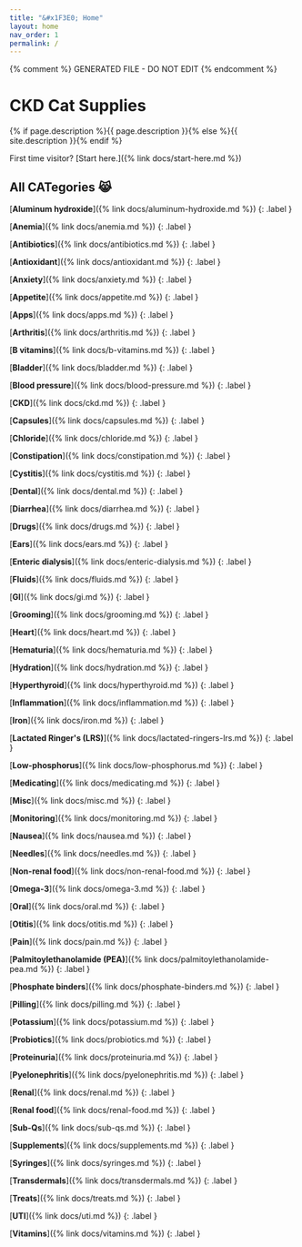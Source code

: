 ```yaml
---
title: "&#x1F3E0; Home"
layout: home
nav_order: 1
permalink: /
---
```


{% comment %} 
GENERATED FILE - DO NOT EDIT
{% endcomment %}

# CKD Cat Supplies

{% if page.description %}{{ page.description }}{% else %}{{ site.description }}{% endif %}

First time visitor? [Start here.]({% link docs/start-here.md %})

## All CATegories &#x1F639;

[**Aluminum hydroxide**]({% link docs/aluminum-hydroxide.md %})
{: .label }

[**Anemia**]({% link docs/anemia.md %})
{: .label }

[**Antibiotics**]({% link docs/antibiotics.md %})
{: .label }

[**Antioxidant**]({% link docs/antioxidant.md %})
{: .label }

[**Anxiety**]({% link docs/anxiety.md %})
{: .label }

[**Appetite**]({% link docs/appetite.md %})
{: .label }

[**Apps**]({% link docs/apps.md %})
{: .label }

[**Arthritis**]({% link docs/arthritis.md %})
{: .label }

[**B vitamins**]({% link docs/b-vitamins.md %})
{: .label }

[**Bladder**]({% link docs/bladder.md %})
{: .label }

[**Blood pressure**]({% link docs/blood-pressure.md %})
{: .label }

[**CKD**]({% link docs/ckd.md %})
{: .label }

[**Capsules**]({% link docs/capsules.md %})
{: .label }

[**Chloride**]({% link docs/chloride.md %})
{: .label }

[**Constipation**]({% link docs/constipation.md %})
{: .label }

[**Cystitis**]({% link docs/cystitis.md %})
{: .label }

[**Dental**]({% link docs/dental.md %})
{: .label }

[**Diarrhea**]({% link docs/diarrhea.md %})
{: .label }

[**Drugs**]({% link docs/drugs.md %})
{: .label }

[**Ears**]({% link docs/ears.md %})
{: .label }

[**Enteric dialysis**]({% link docs/enteric-dialysis.md %})
{: .label }

[**Fluids**]({% link docs/fluids.md %})
{: .label }

[**GI**]({% link docs/gi.md %})
{: .label }

[**Grooming**]({% link docs/grooming.md %})
{: .label }

[**Heart**]({% link docs/heart.md %})
{: .label }

[**Hematuria**]({% link docs/hematuria.md %})
{: .label }

[**Hydration**]({% link docs/hydration.md %})
{: .label }

[**Hyperthyroid**]({% link docs/hyperthyroid.md %})
{: .label }

[**Inflammation**]({% link docs/inflammation.md %})
{: .label }

[**Iron**]({% link docs/iron.md %})
{: .label }

[**Lactated Ringer's (LRS)**]({% link docs/lactated-ringers-lrs.md %})
{: .label }

[**Low-phosphorus**]({% link docs/low-phosphorus.md %})
{: .label }

[**Medicating**]({% link docs/medicating.md %})
{: .label }

[**Misc**]({% link docs/misc.md %})
{: .label }

[**Monitoring**]({% link docs/monitoring.md %})
{: .label }

[**Nausea**]({% link docs/nausea.md %})
{: .label }

[**Needles**]({% link docs/needles.md %})
{: .label }

[**Non-renal food**]({% link docs/non-renal-food.md %})
{: .label }

[**Omega-3**]({% link docs/omega-3.md %})
{: .label }

[**Oral**]({% link docs/oral.md %})
{: .label }

[**Otitis**]({% link docs/otitis.md %})
{: .label }

[**Pain**]({% link docs/pain.md %})
{: .label }

[**Palmitoylethanolamide (PEA)**]({% link docs/palmitoylethanolamide-pea.md %})
{: .label }

[**Phosphate binders**]({% link docs/phosphate-binders.md %})
{: .label }

[**Pilling**]({% link docs/pilling.md %})
{: .label }

[**Potassium**]({% link docs/potassium.md %})
{: .label }

[**Probiotics**]({% link docs/probiotics.md %})
{: .label }

[**Proteinuria**]({% link docs/proteinuria.md %})
{: .label }

[**Pyelonephritis**]({% link docs/pyelonephritis.md %})
{: .label }

[**Renal**]({% link docs/renal.md %})
{: .label }

[**Renal food**]({% link docs/renal-food.md %})
{: .label }

[**Sub-Qs**]({% link docs/sub-qs.md %})
{: .label }

[**Supplements**]({% link docs/supplements.md %})
{: .label }

[**Syringes**]({% link docs/syringes.md %})
{: .label }

[**Transdermals**]({% link docs/transdermals.md %})
{: .label }

[**Treats**]({% link docs/treats.md %})
{: .label }

[**UTI**]({% link docs/uti.md %})
{: .label }

[**Vitamins**]({% link docs/vitamins.md %})
{: .label }

<!-- Updated 2025-06-17 18:00:30.216233Z -->
